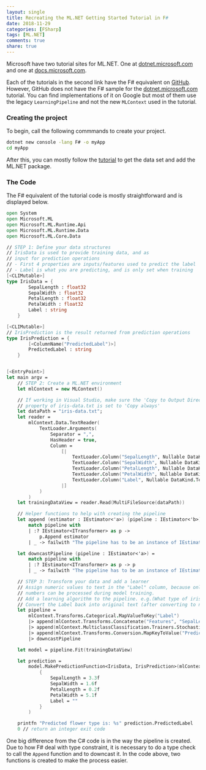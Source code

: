 ```yaml
---
layout: single
title: Recreating the ML.NET Getting Started Tutorial in F#
date: 2018-11-29
categories: [FSharp]
tags: [ML.NET]
comments: true
share: true
---
```


Microsoft have two tutorial sites for ML.NET. One at [dotnet.microsoft.com](https://dotnet.microsoft.com/learn/machinelearning-ai/ml-dotnet-get-started-tutorial) and one at [docs.microsoft.com](https://docs.microsoft.com/en-us/dotnet/machine-learning/tutorials/).

Each of the tutorials in the second link have the F# equivalent on [GitHub](https://github.com/dotnet/machinelearning-samples/tree/master/samples/fsharp). However, GitHub does not have the F# sample for the [dotnet.microsoft.com](https://dotnet.microsoft.com/learn/machinelearning-ai/ml-dotnet-get-started-tutorial) tutorial. You can find implementations of it on Google but most of them use the legacy `LearningPipeline` and not the new `MLContext` used in the tutorial.

### Creating the project

To begin, call the following commmands to create your project.

```cmd
dotnet new console -lang F# -o myApp
cd myApp
```

After this, you can mostly follow the [tutorial](https://github.com/dotnet/machinelearning-samples/tree/master/samples/fsharp) to get the data set and add the ML.NET package.

### The Code

The F# equivalent of the tutorial code is mostly straightforward and is displayed below.

```fsharp
open System
open Microsoft.ML
open Microsoft.ML.Runtime.Api
open Microsoft.ML.Runtime.Data
open Microsoft.ML.Core.Data

// STEP 1: Define your data structures
// IrisData is used to provide training data, and as
// input for prediction operations
// - First 4 properties are inputs/features used to predict the label
// - Label is what you are predicting, and is only set when training
[<CLIMutable>]
type IrisData = {
        SepalLength : float32
        SepalWidth : float32
        PetalLength : float32
        PetalWidth : float32
        Label : string
    }

[<CLIMutable>]
// IrisPrediction is the result returned from prediction operations
type IrisPrediction = {
        [<ColumnName("PredictedLabel")>]
        PredictedLabel : string
    }


[<EntryPoint>]
let main argv =
    // STEP 2: Create a ML.NET environment  
    let mlContext = new MLContext()

    // If working in Visual Studio, make sure the 'Copy to Output Directory'
    // property of iris-data.txt is set to 'Copy always'
    let dataPath = "iris-data.txt";
    let reader =
        mlContext.Data.TextReader(
            TextLoader.Arguments(
                Separator = ",",
                HasHeader = true,
                Column =
                    [|
                        TextLoader.Column("SepalLength", Nullable DataKind.R4, 0)
                        TextLoader.Column("SepalWidth", Nullable DataKind.R4, 1)
                        TextLoader.Column("PetalLength", Nullable DataKind.R4, 2)
                        TextLoader.Column("PetalWidth", Nullable DataKind.R4, 3)
                        TextLoader.Column("Label", Nullable DataKind.Text, 4)
                    |]
            )
        )
    let trainingDataView = reader.Read(MultiFileSource(dataPath))

    // Helper functions to help with creating the pipeline
    let append (estimator : IEstimator<'a>) (pipeline : IEstimator<'b>)  =
        match pipeline with
        | :? IEstimator<ITransformer> as p ->
            p.Append estimator
        | _ -> failwith "The pipeline has to be an instance of IEstimator<ITransformer>."

    let downcastPipeline (pipeline : IEstimator<'a>) =
        match pipeline with
        | :? IEstimator<ITransformer> as p -> p
        | _ -> failwith "The pipeline has to be an instance of IEstimator<ITransformer>."

    // STEP 3: Transform your data and add a learner
    // Assign numeric values to text in the "Label" column, because only
    // numbers can be processed during model training.
    // Add a learning algorithm to the pipeline. e.g.(What type of iris is this?)
    // Convert the Label back into original text (after converting to number in step 3)
    let pipeline =
        mlContext.Transforms.Categorical.MapValueToKey("Label")
        |> append(mlContext.Transforms.Concatenate("Features", "SepalLength", "SepalWidth", "PetalLength", "PetalWidth"))
        |> append(mlContext.MulticlassClassification.Trainers.StochasticDualCoordinateAscent(label="Label", features="Features"))
        |> append(mlContext.Transforms.Conversion.MapKeyToValue("PredictedLabel"))
        |> downcastPipeline

    let model = pipeline.Fit(trainingDataView)

    let prediction =
        model.MakePredictionFunction<IrisData, IrisPrediction>(mlContext).Predict(
            {
                SepalLength = 3.3f
                SepalWidth = 1.6f
                PetalLength = 0.2f
                PetalWidth = 5.1f
                Label = ""
            }
        )

    printfn "Predicted flower type is: %s" prediction.PredictedLabel
    0 // return an integer exit code
```

One big difference from the C# code is in the way the pipeline is created. Due to how F# deal with type constraint, it is necessary to do a type check to call the `Append` function and to downcast it. In the code above, two functions is created to make the process easier.

